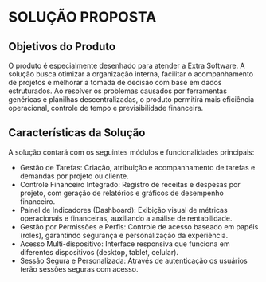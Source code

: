 # SOLUÇÃO PROPOSTA
## Objetivos do Produto 
O produto é especialmente desenhado para atender a Extra Software. A solução busca otimizar a organização interna, facilitar o acompanhamento de projetos e melhorar a tomada de decisão com base em dados estruturados. Ao resolver os problemas causados por ferramentas genéricas e planilhas descentralizadas, o produto permitirá mais eficiência operacional, controle de tempo e previsibilidade financeira.

## Características da Solução
A solução contará com os seguintes módulos e funcionalidades principais:
<ul>
<li>Gestão de Tarefas: Criação, atribuição e acompanhamento de tarefas e demandas por projeto ou cliente.</li>
<li>Controle Financeiro Integrado: Registro de receitas e despesas por projeto, com geração de relatórios e gráficos de desempenho financeiro.</li>
<li>Painel de Indicadores (Dashboard): Exibição visual de métricas operacionais e financeiras, auxiliando a análise de rentabilidade.</li>
<li>Gestão por Permissões e Perfis: Controle de acesso baseado em papéis (roles), garantindo segurança e personalização da experiência.</li>
<li>Acesso Multi-dispositivo: Interface responsiva que funciona em diferentes dispositivos (desktop, tablet, celular).</li>
<li>Sessão Segura e Personalizada: Através de autenticação os usuários terão sessões seguras com acesso.</li>
</ul>